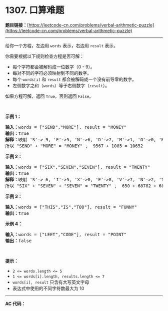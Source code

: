 # 1307. 口算难题

**题目链接：**[https://leetcode-cn.com/problems/verbal-arithmetic-puzzle](https://leetcode-cn.com/problems/verbal-arithmetic-puzzle)

---

<div class="content__1Y2H">
 <div class="notranslate">
  <p>给你一个方程，左边用&nbsp;<code>words</code>&nbsp;表示，右边用&nbsp;<code>result</code> 表示。</p> 
  <p>你需要根据以下规则检查方程是否可解：</p> 
  <ul> 
   <li>每个字符都会被解码成一位数字（0 - 9）。</li> 
   <li>每对不同的字符必须映射到不同的数字。</li> 
   <li>每个 <code>words[i]</code> 和 <code>result</code>&nbsp;都会被解码成一个没有前导零的数字。</li> 
   <li>左侧数字之和（<code>words</code>）等于右侧数字（<code>result</code>）。&nbsp;</li> 
  </ul> 
  <p>如果方程可解，返回&nbsp;<code>True</code>，否则返回&nbsp;<code>False</code>。</p> 
  <p>&nbsp;</p> 
  <p><strong>示例 1：</strong></p> 
  <pre class="language-text"><strong>输入：</strong>words = ["SEND","MORE"], result = "MONEY"
<strong>输出：</strong>true
<strong>解释：</strong>映射 'S'-&gt; 9, 'E'-&gt;5, 'N'-&gt;6, 'D'-&gt;7, 'M'-&gt;1, 'O'-&gt;0, 'R'-&gt;8, 'Y'-&gt;'2'
所以 "SEND" + "MORE" = "MONEY" ,  9567 + 1085 = 10652</pre> 
  <p><strong>示例 2：</strong></p> 
  <pre class="language-text"><strong>输入：</strong>words = ["SIX","SEVEN","SEVEN"], result = "TWENTY"
<strong>输出：</strong>true
<strong>解释：</strong>映射 'S'-&gt; 6, 'I'-&gt;5, 'X'-&gt;0, 'E'-&gt;8, 'V'-&gt;7, 'N'-&gt;2, 'T'-&gt;1, 'W'-&gt;'3', 'Y'-&gt;4
所以 "SIX" + "SEVEN" + "SEVEN" = "TWENTY" ,  650 + 68782 + 68782 = 138214</pre> 
  <p><strong>示例 3：</strong></p> 
  <pre class="language-text"><strong>输入：</strong>words = ["THIS","IS","TOO"], result = "FUNNY"
<strong>输出：</strong>true
</pre> 
  <p><strong>示例 4：</strong></p> 
  <pre class="language-text"><strong>输入：</strong>words = ["LEET","CODE"], result = "POINT"
<strong>输出：</strong>false
</pre> 
  <p>&nbsp;</p> 
  <p><strong>提示：</strong></p> 
  <ul> 
   <li><code>2 &lt;= words.length &lt;= 5</code></li> 
   <li><code>1 &lt;= words[i].length,&nbsp;results.length&nbsp;&lt;= 7</code></li> 
   <li><code>words[i], result</code>&nbsp;只含有大写英文字母</li> 
   <li>表达式中使用的不同字符数最大为&nbsp;10</li> 
  </ul> 
 </div>
</div>

---

**AC 代码：**

```java

```
